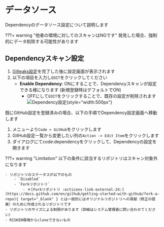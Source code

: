 # データソース

Dependencyのデータソース設定について説明します

???+ warning "他者の環境に対してのスキャンはNGです"
    発見した場合、強制的にデータ削除する可能性があります

## Dependencyスキャン設定

1. [Gitleaks設定](gitleaks_datasource.md#gitleaksスキャン設定)を完了した後に設定画面が表示されます
2. 以下の項目を入力し`EDIT`をクリックしてください
    - **Enable Dependency**: ONにすることで、Dependencyスキャンが設定できる様になります (新規登録時はデフォルトでON)
        - OFFにして`EDIT`をクリックすることで、既存の設定が削除されます
    ![Dependency設定](/img/code/dependency_setting.png){style="width:500px"}

既にGitHub設定を登録済みの場合、以下の手順でDependency設定画面へ移動します

1. メニューより`Code > GitHub`をクリックします
2. GitHub設定一覧から変更したい列の`Action -> Edit Item`をクリックします
3. ダイアログにてcode:dependencyをクリックして、Dependencyの設定を開きます

???+ warning "Limitation"
    以下の条件に該当するリポジトリはスキャン対象外になります

    - リポジトリのステータスが以下のもの
        - `Disabled`
        - `Forkリポジトリ`
            - ＊[Forkリポジトリ :octicons-link-external-24:](https://docs.github.com/en/github/getting-started-with-github/fork-a-repo){ target="_blank" } とは一般的にはオリジナルリポジトリへの貢献（修正の提案）のために作成されるリポジトリです
    - リポジトリのサイズによる制限があります（詳細はシステム管理者に問い合わせてください）
    - RISKEN環境からcloneできないもの

